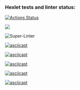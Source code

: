 ### Hexlet tests and linter status:

[![Actions Status](https://github.com/KatjaSh/frontend-project-lvl1/workflows/hexlet-check/badge.svg)](https://github.com/KatjaSh/frontend-project-lvl1/actions)

<a href="https://codeclimate.com/github/KatjaSh/frontend-project-lvl1/maintainability"><img src="https://api.codeclimate.com/v1/badges/6cd0b33720ba6abb7541/maintainability" /></a>

![Super-Linter](https://github.com/KatjaSh/frontend-project-lvl1/workflows/Super-Linter/badge.svg)

[![asciicast](https://asciinema.org/a/uOeE8LlBwJvclsFj3jZWW2yaA.svg)](https://asciinema.org/a/uOeE8LlBwJvclsFj3jZWW2yaA)

[![asciicast](https://asciinema.org/a/CRD84Ud4puiWE1XVya6EcG6bP.svg)](https://asciinema.org/a/CRD84Ud4puiWE1XVya6EcG6bP)

[![asciicast](https://asciinema.org/a/PwzX6zWEiCIJvEP4tgdCIWSlv.svg)](https://asciinema.org/a/PwzX6zWEiCIJvEP4tgdCIWSlv)

[![asciicast](https://asciinema.org/a/EtwTvKflWXoz9ybLWFGwU71TU.svg)](https://asciinema.org/a/EtwTvKflWXoz9ybLWFGwU71TU)

[![asciicast](https://asciinema.org/a/Lulvho4jQzEyb8Ea2EYYoSJcs.svg)](https://asciinema.org/a/Lulvho4jQzEyb8Ea2EYYoSJcs)
